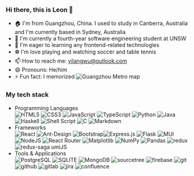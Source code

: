 ### Hi there, this is Leon 👋

- 🏠 I'm from Guangzhou, China. I used to study in Canberra, Australia and I'm currently based in Sydney, Australia
- 🏫 I'm currently a fourth-year software engineering student at UNSW
- 🌱 I'm eager to learning any frontend-related technologies
- ⚽ I'm love playing and watching soccer and table tennis
- 📫 How to reach me: yilangwu@outlook.com
- 😄 Pronouns: He/him
- ⚡ Fun fact: I memorized ![Guangzhou Metro](https://img.shields.io/badge/Guangzhou%20Metro-C51935.svg?style=for-the-badge&logo=Guangzhou-Metro&logoColor=white) map

### My tech stack
- Programming Languages  
![HTML5](https://img.shields.io/badge/html5-%23E34F26.svg?style=for-the-badge&logo=html5&logoColor=white) ![CSS3](https://img.shields.io/badge/css3-%231572B6.svg?style=for-the-badge&logo=css3&logoColor=white) ![JavaScript](https://img.shields.io/badge/javascript-%23323330.svg?style=for-the-badge&logo=javascript&logoColor=%23F7DF1E) ![TypeScript](https://img.shields.io/badge/typescript-%23007ACC.svg?style=for-the-badge&logo=typescript&logoColor=white) ![Python](https://img.shields.io/badge/python-3670A0?style=for-the-badge&logo=python&logoColor=ffdd54) ![Java](https://img.shields.io/badge/java-%23ED8B00.svg?style=for-the-badge&logo=java&logoColor=white) ![Haskell](https://img.shields.io/badge/Haskell-5D4F85.svg?style=for-the-badge&logo=Haskell&logoColor=white) ![Shell Script](https://img.shields.io/badge/shell_script-%23121011.svg?style=for-the-badge&logo=gnu-bash&logoColor=white) ![C](https://img.shields.io/badge/C-A8B9CC.svg?style=for-the-badge&logo=C&logoColor=black) ![Markdown](https://img.shields.io/badge/markdown-%23000000.svg?style=for-the-badge&logo=markdown&logoColor=white) 
- Frameworks  
![React](https://img.shields.io/badge/react-%2320232a.svg?style=for-the-badge&logo=react&logoColor=%2361DAFB) ![Ant-Design](https://img.shields.io/badge/-AntDesign-%230170FE?style=for-the-badge&logo=ant-design&logoColor=white) ![Bootstrap](https://img.shields.io/badge/bootstrap-%23563D7C.svg?style=for-the-badge&logo=bootstrap&logoColor=white)![Express.js](https://img.shields.io/badge/express.js-%23404d59.svg?style=for-the-badge&logo=express&logoColor=%2361DAFB) ![Flask](https://img.shields.io/badge/flask-%23000.svg?style=for-the-badge&logo=flask&logoColor=white) ![MUI](https://img.shields.io/badge/MUI-%230081CB.svg?style=for-the-badge&logo=mui&logoColor=white) ![NodeJS](https://img.shields.io/badge/node.js-6DA55F?style=for-the-badge&logo=node.js&logoColor=white) ![React Router](https://img.shields.io/badge/React_Router-CA4245?style=for-the-badge&logo=react-router&logoColor=white) ![Matplotlib](https://img.shields.io/badge/Matplotlib-%23ffffff.svg?style=for-the-badge&logo=Matplotlib&logoColor=black) ![NumPy](https://img.shields.io/badge/numpy-%23013243.svg?style=for-the-badge&logo=numpy&logoColor=white) ![Pandas](https://img.shields.io/badge/pandas-150458.svg?style=for-the-badge&logo=pandas&logoColor=white) ![redux](https://img.shields.io/badge/Redux-764ABC.svg?style=for-the-badge&logo=Redux&logoColor=white) ![redux-saga](https://img.shields.io/badge/ReduxSaga-999999.svg?style=for-the-badge&logo=Redux-Saga&logoColor=white) umiJS
- Tools & Applications  
![PostgreSQL](https://img.shields.io/badge/PostgreSQL-4169E1.svg?style=for-the-badge&logo=PostgreSQL&logoColor=white) ![SQLITE](https://img.shields.io/badge/SQLite-003B57.svg?style=for-the-badge&logo=SQLite&logoColor=white) ![MongoDB](https://img.shields.io/badge/MongoDB-47A248.svg?style=for-the-badge&logo=MongoDB&logoColor=white) ![sourcetree](https://img.shields.io/badge/Sourcetree-0052CC.svg?style=for-the-badge&logo=Sourcetree&logoColor=white) ![firebase](https://img.shields.io/badge/Firebase-FFCA28.svg?style=for-the-badge&logo=Firebase&logoColor=black) ![git](https://img.shields.io/badge/Git-F05032.svg?style=for-the-badge&logo=Git&logoColor=white) ![github](https://img.shields.io/badge/GitHub-181717.svg?style=for-the-badge&logo=GitHub&logoColor=white) ![gitlab](https://img.shields.io/badge/GitLab-FC6D26.svg?style=for-the-badge&logo=GitLab&logoColor=white) ![jira](https://img.shields.io/badge/Jira-0052CC.svg?style=for-the-badge&logo=Jira&logoColor=white) ![confluence](https://img.shields.io/badge/Confluence-172B4D.svg?style=for-the-badge&logo=Confluence&logoColor=white)
